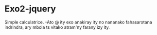 # Exo2-jquery
Simple calculatrice.
-Ato @ ity exo anakiray ity no nananako fahasarotana indrindra, ary mbola ts vitako atram'ny farany izy ity.
